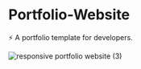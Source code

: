 

# Portfolio-Website
⚡️ A portfolio template for developers.

![responsive portfolio website (3)](https://user-images.githubusercontent.com/75857304/113009838-c23d1300-9191-11eb-9fb3-2d16a851a14c.png)
